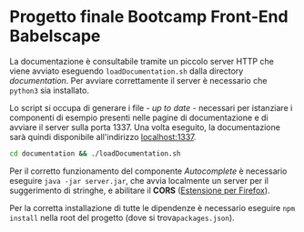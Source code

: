 # Progetto finale Bootcamp Front-End Babelscape

La documentazione è consultabile tramite un piccolo server HTTP che viene avviato eseguendo `loadDocumentation.sh` dalla directory _documentation_. Per avviare correttamente il server è necessario che `python3` sia installato.

Lo script si occupa di generare i file - _up to date_ - necessari per istanziare i componenti di esempio presenti nelle pagine di documentazione e di avviare il server sulla porta 1337. Una volta eseguito, la documentazione sarà quindi disponibile all'indirizzo [localhost:1337](http://localhost:1337).

```bash
cd documentation && ./loadDocumentation.sh
```

Per il corretto funzionamento del componente _Autocomplete_ è necessario eseguire `java -jar server.jar`, che avvia localmente un server per il suggerimento di stringhe, e abilitare il **CORS** ([Estensione per Firefox](https://addons.mozilla.org/it/firefox/addon/cors-everywhere/)).

Per la corretta installazione di tutte le dipendenze è necessario eseguire `npm install` nella root del progetto (dove si trova`packages.json`).
